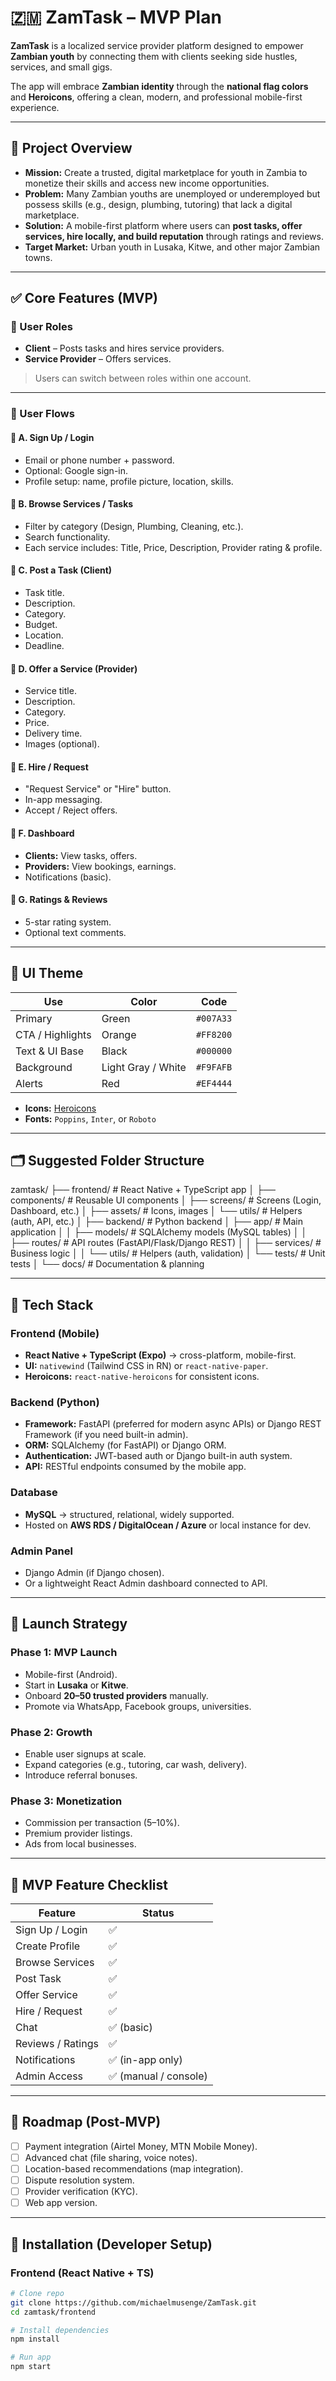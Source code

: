 # 🇿🇲 ZamTask – MVP Plan

**ZamTask** is a localized service provider platform designed to empower **Zambian youth** by connecting them with clients seeking side hustles, services, and small gigs.  

The app will embrace **Zambian identity** through the **national flag colors** and **Heroicons**, offering a clean, modern, and professional mobile-first experience.

---

## 📖 Project Overview

- **Mission:** Create a trusted, digital marketplace for youth in Zambia to monetize their skills and access new income opportunities.  
- **Problem:** Many Zambian youths are unemployed or underemployed but possess skills (e.g., design, plumbing, tutoring) that lack a digital marketplace.  
- **Solution:** A mobile-first platform where users can **post tasks, offer services, hire locally, and build reputation** through ratings and reviews.  
- **Target Market:** Urban youth in Lusaka, Kitwe, and other major Zambian towns.  

---

## ✅ Core Features (MVP)

### 👥 User Roles
- **Client** – Posts tasks and hires service providers.  
- **Service Provider** – Offers services.  
> Users can switch between roles within one account.  

---

### 📌 User Flows

#### 🔸 A. Sign Up / Login
- Email or phone number + password.  
- Optional: Google sign-in.  
- Profile setup: name, profile picture, location, skills.  

#### 🔸 B. Browse Services / Tasks
- Filter by category (Design, Plumbing, Cleaning, etc.).  
- Search functionality.  
- Each service includes: Title, Price, Description, Provider rating & profile.  

#### 🔸 C. Post a Task (Client)
- Task title.  
- Description.  
- Category.  
- Budget.  
- Location.  
- Deadline.  

#### 🔸 D. Offer a Service (Provider)
- Service title.  
- Description.  
- Category.  
- Price.  
- Delivery time.  
- Images (optional).  

#### 🔸 E. Hire / Request
- "Request Service" or "Hire" button.  
- In-app messaging.  
- Accept / Reject offers.  

#### 🔸 F. Dashboard
- **Clients:** View tasks, offers.  
- **Providers:** View bookings, earnings.  
- Notifications (basic).  

#### 🔸 G. Ratings & Reviews
- 5-star rating system.  
- Optional text comments.  

---

## 🎨 UI Theme

| Use               | Color   | Code       |
|-------------------|---------|------------|
| Primary           | Green   | `#007A33` |
| CTA / Highlights  | Orange  | `#FF8200` |
| Text & UI Base    | Black   | `#000000` |
| Background        | Light Gray / White | `#F9FAFB` |
| Alerts            | Red     | `#EF4444` |

- **Icons:** [Heroicons](https://heroicons.com)  
- **Fonts:** `Poppins`, `Inter`, or `Roboto`  

---

## 🗂 Suggested Folder Structure

zamtask/
├── frontend/ # React Native + TypeScript app
│ ├── components/ # Reusable UI components
│ ├── screens/ # Screens (Login, Dashboard, etc.)
│ ├── assets/ # Icons, images
│ └── utils/ # Helpers (auth, API, etc.)
│
├── backend/ # Python backend
│ ├── app/ # Main application
│ │ ├── models/ # SQLAlchemy models (MySQL tables)
│ │ ├── routes/ # API routes (FastAPI/Flask/Django REST)
│ │ ├── services/ # Business logic
│ │ └── utils/ # Helpers (auth, validation)
│ └── tests/ # Unit tests
│
└── docs/ # Documentation & planning


---

## 🧱 Tech Stack

### Frontend (Mobile)
- **React Native + TypeScript (Expo)** → cross-platform, mobile-first.  
- **UI:** `nativewind` (Tailwind CSS in RN) or `react-native-paper`.  
- **Heroicons:** `react-native-heroicons` for consistent icons.  

### Backend (Python)
- **Framework:** FastAPI (preferred for modern async APIs) or Django REST Framework (if you need built-in admin).  
- **ORM:** SQLAlchemy (for FastAPI) or Django ORM.  
- **Authentication:** JWT-based auth or Django built-in auth system.  
- **API:** RESTful endpoints consumed by the mobile app.  

### Database
- **MySQL** → structured, relational, widely supported.  
- Hosted on **AWS RDS / DigitalOcean / Azure** or local instance for dev.  

### Admin Panel
- Django Admin (if Django chosen).  
- Or a lightweight React Admin dashboard connected to API.  

---

## 🚀 Launch Strategy

### Phase 1: MVP Launch
- Mobile-first (Android).  
- Start in **Lusaka** or **Kitwe**.  
- Onboard **20–50 trusted providers** manually.  
- Promote via WhatsApp, Facebook groups, universities.  

### Phase 2: Growth
- Enable user signups at scale.  
- Expand categories (e.g., tutoring, car wash, delivery).  
- Introduce referral bonuses.  

### Phase 3: Monetization
- Commission per transaction (5–10%).  
- Premium provider listings.  
- Ads from local businesses.  

---

## 🧪 MVP Feature Checklist

| Feature           | Status       |
|-------------------|--------------|
| Sign Up / Login   | ✅ |
| Create Profile    | ✅ |
| Browse Services   | ✅ |
| Post Task         | ✅ |
| Offer Service     | ✅ |
| Hire / Request    | ✅ |
| Chat              | ✅ (basic) |
| Reviews / Ratings | ✅ |
| Notifications     | ✅ (in-app only) |
| Admin Access      | ✅ (manual / console) |

---

## 📌 Roadmap (Post-MVP)

- [ ] Payment integration (Airtel Money, MTN Mobile Money).  
- [ ] Advanced chat (file sharing, voice notes).  
- [ ] Location-based recommendations (map integration).  
- [ ] Dispute resolution system.  
- [ ] Provider verification (KYC).  
- [ ] Web app version.  

---

## 🔧 Installation (Developer Setup)

### Frontend (React Native + TS)
```bash
# Clone repo
git clone https://github.com/michaelmusenge/ZamTask.git
cd zamtask/frontend

# Install dependencies
npm install

# Run app
npm start